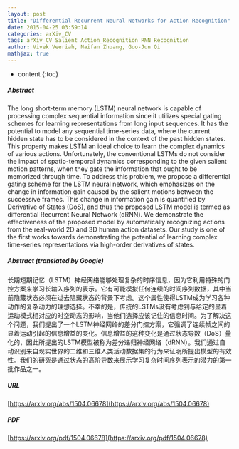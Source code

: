 ```yaml
---
layout: post
title: "Differential Recurrent Neural Networks for Action Recognition"
date: 2015-04-25 03:59:14
categories: arXiv_CV
tags: arXiv_CV Salient Action_Recognition RNN Recognition
author: Vivek Veeriah, Naifan Zhuang, Guo-Jun Qi
mathjax: true
---
```


* content
{:toc}

##### Abstract
The long short-term memory (LSTM) neural network is capable of processing complex sequential information since it utilizes special gating schemes for learning representations from long input sequences. It has the potential to model any sequential time-series data, where the current hidden state has to be considered in the context of the past hidden states. This property makes LSTM an ideal choice to learn the complex dynamics of various actions. Unfortunately, the conventional LSTMs do not consider the impact of spatio-temporal dynamics corresponding to the given salient motion patterns, when they gate the information that ought to be memorized through time. To address this problem, we propose a differential gating scheme for the LSTM neural network, which emphasizes on the change in information gain caused by the salient motions between the successive frames. This change in information gain is quantified by Derivative of States (DoS), and thus the proposed LSTM model is termed as differential Recurrent Neural Network (dRNN). We demonstrate the effectiveness of the proposed model by automatically recognizing actions from the real-world 2D and 3D human action datasets. Our study is one of the first works towards demonstrating the potential of learning complex time-series representations via high-order derivatives of states.

##### Abstract (translated by Google)
长期短期记忆（LSTM）神经网络能够处理复杂的时序信息，因为它利用特殊的门控方案来学习长输入序列的表示。它有可能模拟任何连续的时间序列数据，其中当前隐藏状态必须在过去隐藏状态的背景下考虑。这个属性使得LSTM成为学习各种动作的复杂动力的理想选择。不幸的是，传统的LSTMs没有考虑到与给定的显着运动模式相对应的时空动态的影响，当他们选择应该记住的信息时间。为了解决这个问题，我们提出了一个LSTM神经网络的差分门控方案，它强调了连续帧之间的显着运动引起的信息增益的变化。信息增益的这种变化是通过状态导数（DoS）量化的，因此所提出的LSTM模型被称为差分递归神经网络（dRNN）。我们通过自动识别来自现实世界的二维和三维人类活动数据集的行为来证明所提出模型的有效性。我们的研究是通过状态的高阶导数来展示学习复杂时间序列表示的潜力的第一批作品之一。

##### URL
[https://arxiv.org/abs/1504.06678](https://arxiv.org/abs/1504.06678)

##### PDF
[https://arxiv.org/pdf/1504.06678](https://arxiv.org/pdf/1504.06678)

